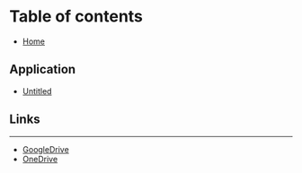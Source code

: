 # Table of contents

* [Home](README.md)

## Application

* [Untitled](application/untitled.md)

## Links

---

* [GoogleDrive](https://drive.google.com/drive/u/0/folders/1ViIuwd_LihrFY4AT-ACsDhZ5pyXzTgIC)
* [OneDrive](https://hogeschoolutrecht-my.sharepoint.com/:f:/g/personal/maria_dukmak_student_hu_nl/EtpPbPXZ7kVHuYmQMip52psBdKY1QcVkGui-mypLCLYv8w?e=o7pc1a)


